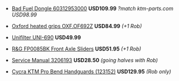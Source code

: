 * [Bad Fuel Dongle 60312953000](http://www.ktmtwins.com/ktm-60312953000) **USD109.99** *?match ktm-parts.com USD98.99*

* [Oxford heated grips OXF.OF692Z](http://www.ktmtwins.com/oxford-ktm-heated-grip-set) **USD84.99** *(+1 Rob)*

* [Unifilter UNI-690](http://www.ktmtwins.com/uni-ktm-690-enduro-smc-air-filter) **USD49.99**

* [R&G FP0085BK Front Axle Sliders](http://www.ktmtwins.com/r-g-ktm-690-enduro-fork-sliders) **USD51.95** *(+1 Rob)*

* [Service Manual 3206193](http://www.ktmtwins.com/ktm-690-2008-2013-enduro-smc-service-manual-dvd) **USD28.50** *(going halves with Rob)*

* [Cycra KTM Pro Bend Handguards (123152)](http://www.ktmtwins.com/cycra-handguards) **USD129.95** *(Rob only)*
